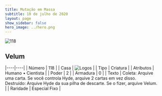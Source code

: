 ```yaml
---
title: Mutação em Massa
subtitle: 10 de julho de 2020
layout: page
show_sidebar: false
hero_image: ../hero.png
---
```


![118](https://cdn.keyforgegame.com/media/card_front/pt/479_118_8FRCWPWQ4V4C_pt.png)

## Velum

|----|----|
| Número | 118 |
| Casa | ![Logos](https://archonarcana.com/images/thumb/c/ce/Logos.png/22px-Logos.png "Logos") |
| Tipo | Criatura |
| Atributos | Humano • Cientista |
| Poder | 2 |
| Armadura | 0 |
| Texto | Coleta: Arquive uma carta. Se você controla Hyde, arquive 2 cartas em vez disso.  Destruído: Arquive Hyde da sua pilha de descarte. Se o fizer, arquive Velum. |
| Raridade | Especial Fixo |
